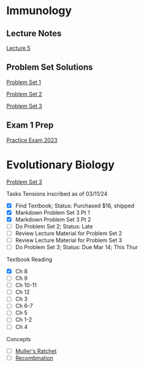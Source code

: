 # Immunology

## Lecture Notes

[Lecture 5](./markedtext/immuno/lec5_notes.md)

## Problem Set Solutions

[Problem Set 1](./markedtext/immuno/pset1_solutions.md)

[Problem Set 2](./markedtext/immuno/pset2_solutions.md)

[Problem Set 3](./markedtext/immuno/pset3_solutions.md)


## Exam 1 Prep

[Practice Exam 2023](./markedtext/immuno/practice_exam_2023_key.md)

# Evolutionary Biology

[Problem Set 3](./markedtext/evo/pset3_attempt.md)

Tasks
Tensions inscribed as of 03/11/24
- [x] Find Textbook; Status: Purchased $16, shipped
- [x] Markdown Problem Set 3 Pt 1
- [x] Markdown Problem Set 3 Pt 2
- [ ] Do Problem Set 2; Status: Late
- [ ] Review Lecture Material for Problem Set 2
- [ ] Review Lecture Material for Problem Set 3
- [ ] Do Problem Set 3; Status: Due Mar 14; This Thur

Textbook Reading
- [x] Ch 8
- [ ] Ch 9
- [ ] Ch 10-11
- [ ] Ch 12
- [ ] Ch 3
- [ ] Ch 6-7
- [ ] Ch 5
- [ ] Ch 1-2
- [ ] Ch 4

Concepts
- [ ] [Muller's Ratchet](./markedtext/evo/concepts/mullers_ratchet.md)
- [ ] [Recombination](./markedtext/evo/concepts/recombination.md)